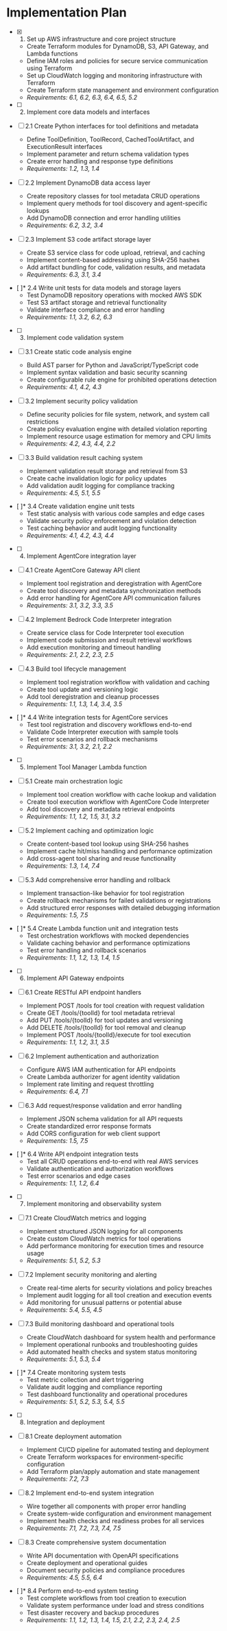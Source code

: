 # Implementation Plan

- [x] 1. Set up AWS infrastructure and core project structure
  - Create Terraform modules for DynamoDB, S3, API Gateway, and Lambda functions
  - Define IAM roles and policies for secure service communication using Terraform
  - Set up CloudWatch logging and monitoring infrastructure with Terraform
  - Create Terraform state management and environment configuration
  - _Requirements: 6.1, 6.2, 6.3, 6.4, 6.5, 5.2_

- [ ] 2. Implement core data models and interfaces
- [ ] 2.1 Create Python interfaces for tool definitions and metadata
  - Define ToolDefinition, ToolRecord, CachedToolArtifact, and ExecutionResult interfaces
  - Implement parameter and return schema validation types
  - Create error handling and response type definitions
  - _Requirements: 1.2, 1.3, 1.4_

- [ ] 2.2 Implement DynamoDB data access layer
  - Create repository classes for tool metadata CRUD operations
  - Implement query methods for tool discovery and agent-specific lookups
  - Add DynamoDB connection and error handling utilities
  - _Requirements: 6.2, 3.2, 3.4_

- [ ] 2.3 Implement S3 code artifact storage layer
  - Create S3 service class for code upload, retrieval, and caching
  - Implement content-based addressing using SHA-256 hashes
  - Add artifact bundling for code, validation results, and metadata
  - _Requirements: 6.3, 3.1, 3.4_

- [ ]* 2.4 Write unit tests for data models and storage layers
  - Test DynamoDB repository operations with mocked AWS SDK
  - Test S3 artifact storage and retrieval functionality
  - Validate interface compliance and error handling
  - _Requirements: 1.1, 3.2, 6.2, 6.3_

- [ ] 3. Implement code validation system
- [ ] 3.1 Create static code analysis engine
  - Build AST parser for Python and JavaScript/TypeScript code
  - Implement syntax validation and basic security scanning
  - Create configurable rule engine for prohibited operations detection
  - _Requirements: 4.1, 4.2, 4.3_

- [ ] 3.2 Implement security policy validation
  - Define security policies for file system, network, and system call restrictions
  - Create policy evaluation engine with detailed violation reporting
  - Implement resource usage estimation for memory and CPU limits
  - _Requirements: 4.2, 4.3, 4.4, 2.2_

- [ ] 3.3 Build validation result caching system
  - Implement validation result storage and retrieval from S3
  - Create cache invalidation logic for policy updates
  - Add validation audit logging for compliance tracking
  - _Requirements: 4.5, 5.1, 5.5_

- [ ]* 3.4 Create validation engine unit tests
  - Test static analysis with various code samples and edge cases
  - Validate security policy enforcement and violation detection
  - Test caching behavior and audit logging functionality
  - _Requirements: 4.1, 4.2, 4.3, 4.4_

- [ ] 4. Implement AgentCore integration layer
- [ ] 4.1 Create AgentCore Gateway API client
  - Implement tool registration and deregistration with AgentCore
  - Create tool discovery and metadata synchronization methods
  - Add error handling for AgentCore API communication failures
  - _Requirements: 3.1, 3.2, 3.3, 3.5_

- [ ] 4.2 Implement Bedrock Code Interpreter integration
  - Create service class for Code Interpreter tool execution
  - Implement code submission and result retrieval workflows
  - Add execution monitoring and timeout handling
  - _Requirements: 2.1, 2.2, 2.3, 2.5_

- [ ] 4.3 Build tool lifecycle management
  - Implement tool registration workflow with validation and caching
  - Create tool update and versioning logic
  - Add tool deregistration and cleanup processes
  - _Requirements: 1.1, 1.3, 1.4, 3.4, 3.5_

- [ ]* 4.4 Write integration tests for AgentCore services
  - Test tool registration and discovery workflows end-to-end
  - Validate Code Interpreter execution with sample tools
  - Test error scenarios and rollback mechanisms
  - _Requirements: 3.1, 3.2, 2.1, 2.2_

- [ ] 5. Implement Tool Manager Lambda function
- [ ] 5.1 Create main orchestration logic
  - Implement tool creation workflow with cache lookup and validation
  - Create tool execution workflow with AgentCore Code Interpreter
  - Add tool discovery and metadata retrieval endpoints
  - _Requirements: 1.1, 1.2, 1.5, 3.1, 3.2_

- [ ] 5.2 Implement caching and optimization logic
  - Create content-based tool lookup using SHA-256 hashes
  - Implement cache hit/miss handling and performance optimization
  - Add cross-agent tool sharing and reuse functionality
  - _Requirements: 1.3, 1.4, 7.4_

- [ ] 5.3 Add comprehensive error handling and rollback
  - Implement transaction-like behavior for tool registration
  - Create rollback mechanisms for failed validations or registrations
  - Add structured error responses with detailed debugging information
  - _Requirements: 1.5, 7.5_

- [ ]* 5.4 Create Lambda function unit and integration tests
  - Test orchestration workflows with mocked dependencies
  - Validate caching behavior and performance optimizations
  - Test error handling and rollback scenarios
  - _Requirements: 1.1, 1.2, 1.3, 1.4, 1.5_

- [ ] 6. Implement API Gateway endpoints
- [ ] 6.1 Create RESTful API endpoint handlers
  - Implement POST /tools for tool creation with request validation
  - Create GET /tools/{toolId} for tool metadata retrieval
  - Add PUT /tools/{toolId} for tool updates and versioning
  - Add DELETE /tools/{toolId} for tool removal and cleanup
  - Implement POST /tools/{toolId}/execute for tool execution
  - _Requirements: 1.1, 1.2, 3.1, 3.5_

- [ ] 6.2 Implement authentication and authorization
  - Configure AWS IAM authentication for API endpoints
  - Create Lambda authorizer for agent identity validation
  - Implement rate limiting and request throttling
  - _Requirements: 6.4, 7.1_

- [ ] 6.3 Add request/response validation and error handling
  - Implement JSON schema validation for all API requests
  - Create standardized error response formats
  - Add CORS configuration for web client support
  - _Requirements: 1.5, 7.5_

- [ ]* 6.4 Write API endpoint integration tests
  - Test all CRUD operations end-to-end with real AWS services
  - Validate authentication and authorization workflows
  - Test error scenarios and edge cases
  - _Requirements: 1.1, 1.2, 6.4_

- [ ] 7. Implement monitoring and observability system
- [ ] 7.1 Create CloudWatch metrics and logging
  - Implement structured JSON logging for all components
  - Create custom CloudWatch metrics for tool operations
  - Add performance monitoring for execution times and resource usage
  - _Requirements: 5.1, 5.2, 5.3_

- [ ] 7.2 Implement security monitoring and alerting
  - Create real-time alerts for security violations and policy breaches
  - Implement audit logging for all tool creation and execution events
  - Add monitoring for unusual patterns or potential abuse
  - _Requirements: 5.4, 5.5, 4.5_

- [ ] 7.3 Build monitoring dashboard and operational tools
  - Create CloudWatch dashboard for system health and performance
  - Implement operational runbooks and troubleshooting guides
  - Add automated health checks and system status monitoring
  - _Requirements: 5.1, 5.3, 5.4_

- [ ]* 7.4 Create monitoring system tests
  - Test metric collection and alert triggering
  - Validate audit logging and compliance reporting
  - Test dashboard functionality and operational procedures
  - _Requirements: 5.1, 5.2, 5.3, 5.4, 5.5_

- [ ] 8. Integration and deployment
- [ ] 8.1 Create deployment automation
  - Implement CI/CD pipeline for automated testing and deployment
  - Create Terraform workspaces for environment-specific configuration
  - Add Terraform plan/apply automation and state management
  - _Requirements: 7.2, 7.3_

- [ ] 8.2 Implement end-to-end system integration
  - Wire together all components with proper error handling
  - Create system-wide configuration and environment management
  - Implement health checks and readiness probes for all services
  - _Requirements: 7.1, 7.2, 7.3, 7.4, 7.5_

- [ ] 8.3 Create comprehensive system documentation
  - Write API documentation with OpenAPI specifications
  - Create deployment and operational guides
  - Document security policies and compliance procedures
  - _Requirements: 4.5, 5.5, 6.4_

- [ ]* 8.4 Perform end-to-end system testing
  - Test complete workflows from tool creation to execution
  - Validate system performance under load and stress conditions
  - Test disaster recovery and backup procedures
  - _Requirements: 1.1, 1.2, 1.3, 1.4, 1.5, 2.1, 2.2, 2.3, 2.4, 2.5_
